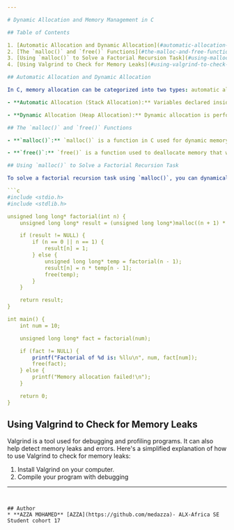 ```yaml
---

# Dynamic Allocation and Memory Management in C

## Table of Contents

1. [Automatic Allocation and Dynamic Allocation](#automatic-allocation-and-dynamic-allocation)
2. [The `malloc()` and `free()` Functions](#the-malloc-and-free-functions)
3. [Using `malloc()` to Solve a Factorial Recursion Task](#using-malloc-to-solve-a-factorial-recursion-task)
4. [Using Valgrind to Check for Memory Leaks](#using-valgrind-to-check-for-memory-leaks)

## Automatic Allocation and Dynamic Allocation

In C, memory allocation can be categorized into two types: automatic allocation (stack allocation) and dynamic allocation (heap allocation).

- **Automatic Allocation (Stack Allocation):** Variables declared inside functions or blocks are automatically allocated on the stack. The memory for these variables is managed by the compiler, and they are automatically deallocated when the function or block scope ends.

- **Dynamic Allocation (Heap Allocation):** Dynamic allocation is performed using functions like `malloc()`, `calloc()`, or `realloc()`. It allows you to allocate memory from the heap during runtime. The allocated memory remains valid until explicitly deallocated using `free()`. Dynamic allocation is useful when you need to allocate memory of variable size or extend the lifetime of a variable beyond its enclosing scope.

## The `malloc()` and `free()` Functions

- **`malloc()`:** `malloc()` is a function in C used for dynamic memory allocation. It allows you to allocate memory from the heap by specifying the number of bytes needed. It returns a pointer to the allocated memory block if the allocation is successful, or `NULL` if it fails.

- **`free()`:** `free()` is a function used to deallocate memory that was previously allocated dynamically using `malloc()`, `calloc()`, or `realloc()`. It takes a pointer to the memory block to be freed and releases that memory back to the system.

## Using `malloc()` to Solve a Factorial Recursion Task

To solve a factorial recursion task using `malloc()`, you can dynamically allocate memory for the factorial values. Here's an example of how it can be done:

```c
#include <stdio.h>
#include <stdlib.h>

unsigned long long* factorial(int n) {
    unsigned long long* result = (unsigned long long*)malloc((n + 1) * sizeof(unsigned long long));

    if (result != NULL) {
        if (n == 0 || n == 1) {
            result[n] = 1;
        } else {
            unsigned long long* temp = factorial(n - 1);
            result[n] = n * temp[n - 1];
            free(temp);
        }
    }

    return result;
}

int main() {
    int num = 10;

    unsigned long long* fact = factorial(num);

    if (fact != NULL) {
        printf("Factorial of %d is: %llu\n", num, fact[num]);
        free(fact);
    } else {
        printf("Memory allocation failed!\n");
    }

    return 0;
}
```

## Using Valgrind to Check for Memory Leaks

Valgrind is a tool used for debugging and profiling programs. It can also help detect memory leaks and errors. Here's a simplified explanation of how to use Valgrind to check for memory leaks:

1. Install Valgrind on your computer.
2. Compile your program with debugging

---
```


## Author
* **AZZA MOHAMED** [AZZA](https://github.com/medazza)- ALX-Africa SE Student cohort 17